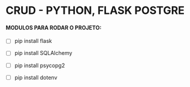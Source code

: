 # CRUD - PYTHON, FLASK POSTGRE

#### MODULOS PARA RODAR O PROJETO:

- [ ] pip install flask
- [ ] pip install SQLAlchemy
- [ ] pip install psycopg2
- [ ] pip install dotenv

